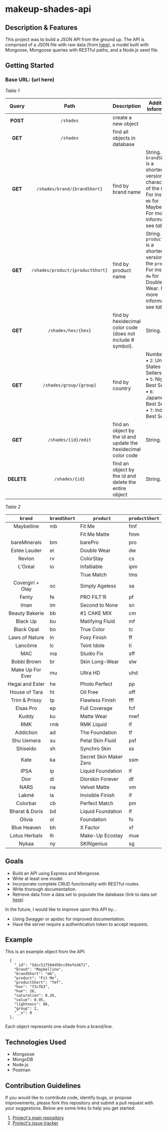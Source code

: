 # makeup-shades-api

## Description & Features
This project was to build a JSON API from the ground up. The API is comprised of a JSON file with raw data (from [here](https://github.com/the-pudding/data/tree/master/makeup-shades)), a model built with Mongoose, Mongoose queries with RESTful paths, and a Node.js seed file.

## Getting Started
### Base URL: (url here)
*Table 1*

| Query | Path | Description | Additional Information |
|:--------:|:-------:| ------------| ----|
| **POST** | `/shades` | create a new object |  |
| **GET** | `/shades` | find all objects in database |  |
| **GET** | `/shades/brand/{brandShort}` | find by brand name | String. `brandShort` is a shortened version (2-3 characters) of the `brand`. For instance, `mb` for Maybelline. For more information, see *table 2*. |
| **GET** | `/shades/product/{productShort}` | find by product name | String. `productShort` is a shortened version of the `product`. For instance, `dw` for Double Wear. For more information, see *table 2*. |
| **GET** | `/shades/hex/{hex}` | find by hexidecimal color code (does not include # symbol). | String. |
| **GET** | `/shades/group/{group}` | find by country | Number. <br/>&bull; `2`: United States Best Sellers. <br/>&bull; `5`: Nigerian Best Sellers. <br/>&bull; `6`: Japanese Best Sellers. <br/>&bull; `7`: Indian Best Sellers. |
| **GET** | `/shades/{id}/edit` | find an object by the id and update the hexidecimal color code | String. |
| **DELETE** | `/shades/{id}` | find an object by the id and delete the entire object | String. |

*Table 2*

| `brand` | `brandShort` | `product` | `productShort` |
|:----:|----------|-------| --------|
| Maybelline | mb | Fit Me | fmf |
|  |  | Fit Me Matte | fmm |
| bareMinerals | bm | barePro | pro |
| Estée Lauder | el | Double Wear | dw |
| Revlon | rv | ColorStay | cs |
| L'Oréal | lo | Infalliable | ipm |
|  |  | True Match | tms |
| Covergirl + Olay | oc | Simply Ageless | sa |
| Fenty | fe | PRO FILT'R | pf |
| Iman | im | Second to None | sn |
| Beauty Bakerie | bb | #1 CAKE MIX | cm |
| Black Up | bu | Matifying Fluid | mf |
| Black Opal | bo | True Color | tc |
| Laws of Nature | ln | Foxy Finish | ff |
| Lancôme | lc | Teint Idole | ti |
| MAC | ma | Studio Fix | sff |
| Bobbi Brown | br | Skin Long-Wear | slw |
| Make Up For Ever | mu | Ultra HD | uhd |
| Hegai and Ester | he | Photo Perfect | pp |
| House of Tara | ht | Oil Free | off |
| Trim & Prissy | tp | Flawless Finish | fff |
| Elsas Pro | ep | Full Coverage | fcf |
| Kuddy | ku | Matte Wear | mwf |
| RMK | rmk | RMK Liquid | lf |
| Addiction | ad | The Foundation | tf |
| Shu Uemera | su | Petal Skin Fluid | psf |
| Shiseido | sh | Synchro Skin | ss |
| Kate | ka | Secret Skin Maker Zero | ssm |
| IPSA | ip | Liquid Foundation | lf |
| Dior | di | Diorskin Forever | df |
| NARS | na | Velvet Matte | vm |
| Lakmé | la | Invisible Finish | if |
| Colorbar | cb | Perfect Match | pm |
| Bharat & Doris | bd | Liquid Foundation | lf |
| Olivia | ol | Foundation | fo |
| Blue Heaven | bh | X Factor | xf |
| Lotus Herbals | lh | Make-Up Ecostay | mue |
| Nykaa | ny | SKINgenius | sg |

## Goals
* Build an API using Express and Mongoose.
* Write at least one model.
* Incorporate complete CRUD functionality with RESTful routes.
* Write thorough documentation.
* Retrieve data from a data set to populate the database (link to data set [here](https://github.com/the-pudding/data/tree/master/makeup-shades)).

In the future, I would like to improve upon this API by...
* Using Swagger or apidoc for improved documentation.
* Have the server require a authentication token to accept requests.

## Example
This is an example object from the API:
```
  {
    "_id": "5dcc517504d50cc95efe3671",
    "brand": "Maybelline",
    "brandShort": "mb",
    "product": "Fit Me",
    "productShort": "fmf",
    "hex": "f3cfb3",
    "hue": 26,
    "saturation": 0.26,
    "value": 0.95,
    "lightness": 86,
    "group": 2,
    "__v": 0
  },
```
Each object represents one shade from a brand/line.

## Technologies Used
* Mongoose
* MongoDB
* Node.js
* Postman

## Contribution Guidelines
If you would like to contribute code, identify bugs, or propose improvements, please fork this repository and submit a pull request with your suggestions. Below are some links to help you get started:
1. [Project's main repository](https://github.com/shelbyvjacobs/makeup-shades-api)
2. [Project's issue tracker](https://github.com/shelbyvjacobs/makeup-shades-api/issues)
